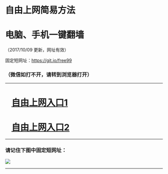 ﻿# 自由上网简易方法

# 电脑、手机一键翻墙

（2017/10/09 更新，网址有效）

固定短网址：https://git.io/free99

### （微信如打不开，请转到浏览器打开）


***





# &nbsp;&nbsp; <a href="http://ft702428118.fwq-tz-1001.info/fwqtz01.html?t=10090013036 " target="_blank">自由上网入口1</a>
# &nbsp;&nbsp; <a href="http://ft66399377.fwq-tz-1002.info/fwqtz02.html?t=100900124166 " target="_blank">自由上网入口2</a>
***

### 请记住下图中固定短网址：

<img src="https://s3-us-west-2.amazonaws.com/fwq-1001/yjfq-20170905okok.png" /> 


***

